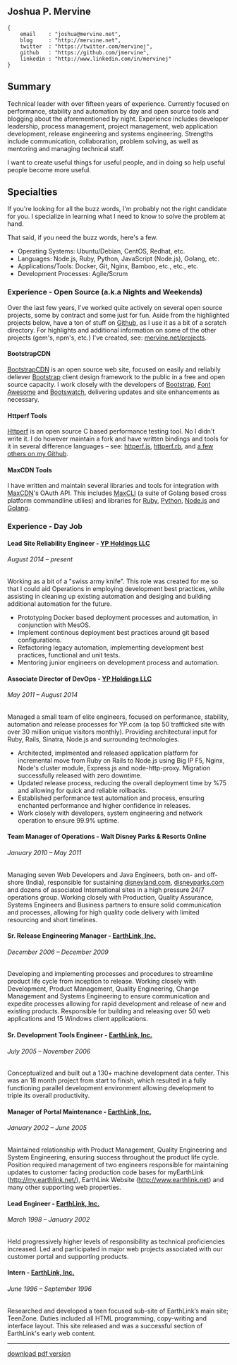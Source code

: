 ## Joshua P. Mervine

    {
        email    : "joshua@mervine.net",
        blog     : "http://mervine.net",
        twitter  : "https://twitter.com/mervinej",
        github   : "https://github.com/jmervine",
        linkedin : "http://www.linkedin.com/in/mervinej"
    }


## Summary

Technical leader with over fifteen years of experience. Currently focused on performance, stability and automation by day and open source tools and blogging about the aforementioned by night. Experience includes developer leadership, process management, project management, web application development, release engineering and systems engineering. Strengths include communication, collaboration, problem solving, as well as mentoring and managing technical staff.

I want to create useful things for useful people, and in doing so help useful people become more useful.

## Specialties

If you're looking for all the buzz words, I'm probably not the right candidate for you. I specialize in learning what I need to know to solve the problem at hand.

That said, if you need the buzz words, here's a few.

* Operating Systems: Ubuntu/Debian, CentOS, Redhat, etc.
* Languages: Node.js, Ruby, Python, JavaScript (Node.js), Golang, etc.
* Applications/Tools: Docker, Git, Nginx, Bamboo, etc., etc., etc.
* Development Processes: Agile/Scrum

### Experience - Open Source (a.k.a Nights and Weekends)

Over the last few years, I've worked quite actively on several open source projects, some by contract and some just for fun. Aside from the highlighted projects below, have a ton of stuff on [Github](https://github.com/jmervine), as I use it as a bit of a scratch directory. For highlights and additional information on some of the other projects (gem's, npm's, etc.) I've created, see: [mervine.net/projects](http://mervine.net/projects).

#### BootstrapCDN

[BootstrapCDN](http://www.bootstrapcdn.com/) is an open source web site, focused on easily and reliabily deliever [Bootstrap](http://getbootstrap.com/) client design framework to the public in a free and open source capacity. I work closely with the developers of [Bootstrap](http://getbootstrap.com/), [Font Awesome](http://fortawesome.github.io/Font-Awesome/) and [Bootswatch](http://bootswatch.com/), delivering updates and site enhancements as necessary.

#### Httperf Tools

[Httperf](http://www.hpl.hp.com/research/linux/httperf/) is an open source C based performance testing tool. No I didn't write it. I do however maintain a fork and have written bindings and tools for it in several difference languages &ndash; see: [httperf.js](https://github.com/jmervine/httperfjs), [httperf.rb](https://www.npmjs.com/package/httperfrb), and [a few others on my Github](https://github.com/search?q=user%3Ajmervine+httperf).

#### MaxCDN Tools

I have written and maintain several libraries and tools for integration with [MaxCDN](http://www.maxcdn.com)'s OAuth API. This includes [MaxCLI](https://github.com/maxcdn/maxcli) (a suite of Golang based cross platform commandline utilies) and libraries for [Ruby](https://github.com/MaxCDN/ruby-maxcdn), [Python](https://github.com/MaxCDN/python-maxcdn), [Node.js](https://github.com/MaxCDN/node-maxcdn) and [Golang](https://github.com/MaxCDN/go-maxcdn).

### Experience - Day Job

#### Lead Site Reliability Engineer - [YP Holdings LLC](http://www.yellowpages.com)

###### August 2014 – present

Working as a bit of a "swiss army knife". This role was created for me so that I could aid Operations in employing development best practices, while assisting in cleaning up existing automation and desiging and building additional automation for the future.

* Prototyping Docker based deployment processes and automation, in conjunction with MesOS.
* Implement continous deployment best practices around git based configurations.
* Refactoring legacy automation, implementing development best practices, functional and unit tests.
* Mentoring junior engineers on development process and automation.

#### Associate Director of DevOps - [YP Holdings LLC](http://www.yellowpages.com)

###### May 2011 – August 2014

Managed a small team of elite engineers, focused on performance, stability, automation and release processes for YP.com (a top 50 trafficked site with over 30 million unique visitors monthly). Providing architectural input for Ruby, Rails, Sinatra, Node.js and surrounding technologies.

* Architected, implmented and released application platform for incremental move from Ruby on Rails to Node.js using Big IP F5, Nginx, Node's cluster module, Express.js and node-http-proxy. Migration successfully released with zero downtime.
* Updated release process, reducing the overall deployment time by %75 and allowing for quick and reliable rollbacks.
* Established performance test automation and process, ensuring enchanted performance and higher confidence in releases.
* Work closely with developers, system engineering and network operation to ensure 99.9% uptime.

#### Team Manager of Operations - Walt Disney Parks & Resorts Online

###### January 2010 – May 2011

Managing seven Web Developers and Java Engineers, both on- and off-shore (India), responsible for sustaining [disneyland.com](https://disneyland.disney.go.com/), [disneyparks.com](http://disneyparks.disney.go.com/) and dozens of associated International sites in a high pressure 24/7 operations group. Working closely with Production, Quality Assurance, Systems Engineers and Business partners to ensure solid communication and processes, allowing for high quality code delivery with limited resourcing and short timelines.

#### Sr. Release Engineering Manager - [EarthLink, Inc.](http://www.earthlink.net)

###### December 2006 – December 2009

Developing and implementing processes and procedures to streamline product life cycle from inception to release. Working closely with Development, Product Management, Quality Engineering, Change Management and Systems Engineering to ensure communication and expedite processes allowing for rapid development and release of new and existing products. Responsible for building and releasing over 50 web applications and 15 Windows client applications.

#### Sr. Development Tools Engineer - [EarthLink, Inc.](http://www.earthlink.net)

###### July 2005 – November 2006

Conceptualized and built out a 130+ machine development data center. This was an 18 month project from start to finish, which resulted in a fully functioning parallel development environment allowing development to triple its overall productivity.

#### Manager of Portal Maintenance - [EarthLink, Inc.](http://www.earthlink.net)

###### January 2002 – June 2005

Maintained relationship with Product Management, Quality Engineering and System Engineering, ensuring success throughout the product life cycle. Position required management of two engineers responsible for maintaining updates to customer facing production code bases for myEarthLink (http://my.earthlink.net/), EarthLink Website (http://www.earthlink.net) and many other supporting web properties.

#### Lead Engineer - [EarthLink, Inc.](http://www.earthlink.net)

###### March 1998 – January 2002

Held progressively higher levels of responsibility as technical proficiencies increased. Led and participated in major web projects associated with our customer portal and supporting products.

#### Intern - [EarthLink, Inc.](http://www.earthlink.net)

###### June 1996 – September 1996

Researched and developed a teen focused sub-site of EarthLink’s main site; TeenZone. Duties included all HTML programming, copy-writing and interface layout. This site released and was a successful section of EarthLink's early web content.

----

[download pdf version](https://github.com/jmervine/me/raw/master/JoshuaMervine.pdf)
